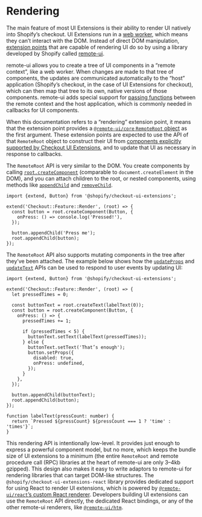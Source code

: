 # Rendering

The main feature of most UI Extensions is their ability to render UI natively into Shopify’s checkout. UI Extensions run in a [web worker](https://developer.mozilla.org/en-US/docs/Web/API/Web_Workers_API), which means they can’t interact with the DOM. Instead of direct DOM manipulation, [extension points](./extension-points.md) that are capable of rendering UI do so by using a library developed by Shopify called [remote-ui](https://github.com/shopify/remote-ui).

remote-ui allows you to create a tree of UI components in a “remote context”, like a web worker. When changes are made to that tree of components, the updates are communicated automatically to the “host” application (Shopify’s checkout, in the case of UI Extensions for checkout), which can then map that tree to its own, native versions of those components. remote-ui adds special support for [passing functions](https://github.com/Shopify/remote-ui/tree/main/packages/rpc#memory-management) between the remote context and the host application, which is commonly needed in callbacks for UI components.

When this documentation refers to a “rendering” extension point, it means that the extension point provides a [`@remote-ui/core` `RemoteRoot` object](https://github.com/Shopify/remote-ui/tree/main/packages/core#remoteroot) as the first argument. These extension points are expected to use the API of that `RemoteRoot` object to construct their UI from [components explicitly supported by Checkout UI Extensions](./components.md), and to update that UI as necessary in response to callbacks.

The `RemoteRoot` API is very similar to the DOM. You create components by calling [`root.createComponent`](https://github.com/Shopify/remote-ui/tree/main/packages/core#remoterootcreatecomponent) (comparable to `document.createElement` in the DOM), and you can attach children to the root, or nested components, using methods like [`appendChild`](https://github.com/Shopify/remote-ui/tree/main/packages/core#remoterootappendchild) and [`removeChild`](https://github.com/Shopify/remote-ui/tree/main/packages/core#remoterootremovechild).

```tsx
import {extend, Button} from '@shopify/checkout-ui-extensions';

extend('Checkout::Feature::Render', (root) => {
  const button = root.createComponent(Button, {
    onPress: () => console.log('Pressed!'),
  });

  button.appendChild('Press me');
  root.appendChild(button);
});
```

The `RemoteRoot` API also supports mutating components in the tree after they’ve been attached. The example below shows how the [`updateProps`](https://github.com/Shopify/remote-ui/tree/main/packages/core#remotecomponentupdateprops) and [`updateText`](https://github.com/Shopify/remote-ui/tree/main/packages/core#remotecomponentupdatetext) APIs can be used to respond to user events by updating UI:

```tsx
import {extend, Button} from '@shopify/checkout-ui-extensions';

extend('Checkout::Feature::Render', (root) => {
  let pressedTimes = 0;

  const buttonText = root.createText(labelText(0));
  const button = root.createComponent(Button, {
    onPress: () => {
      pressedTimes += 1;

      if (pressedTimes < 5) {
        buttonText.setText(labelText(pressedTimes));
      } else {
        buttonText.setText('That’s enough');
        button.setProps({
          disabled: true,
          onPress: undefined,
        });
      }
    },
  });

  button.appendChild(buttonText);
  root.appendChild(button);
});

function labelText(pressCount: number) {
  return `Pressed ${pressCount} ${pressCount === 1 ? 'time' : 'times'}`;
}
```

This rendering API is intentionally low-level. It provides just enough to express a powerful component model, but no more, which keeps the bundle size of UI extensions to a minimum (the entire `RemoteRoot` and remote procedure call (RPC) libraries at the heart of remote-ui are only 3–4kb gzipped). This design also makes it easy to write adaptors to remote-ui for rendering libraries that can target DOM-like structures. The `@shopify/checkout-ui-extensions-react` library provides dedicated support for using React to render UI extensions, which is powered by [`@remote-ui/react`’s custom React renderer](https://github.com/Shopify/remote-ui/tree/main/packages/react). Developers building UI extensions can use the `RemoteRoot` API directly, the dedicated React bindings, or any of the other remote-ui renderers, like [`@remote-ui/htm`](https://github.com/Shopify/remote-ui/tree/main/packages/htm).
